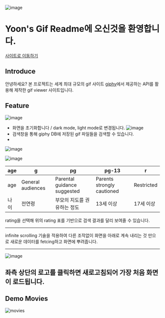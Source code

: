 ![image](https://user-images.githubusercontent.com/80259925/118587779-249cb200-b7d8-11eb-9842-bf0ffcc8ea84.png)

# Yoon's Gif Readme에 오신것을 환영합니다.
[사이트로 이동하기](https://zerozoo-front.github.io/YoonGif/)

## Introduce
안녕하세요? 본 프로젝트는 세계 최대 규모의 gif 사이트 
[giphy](https://giphy.com/)에서 제공하는 API를 활용해 제작한 gif viewer 사이트입니다.



## Feature
![image](https://user-images.githubusercontent.com/80259925/118922958-d1f8fc80-b975-11eb-9f80-cdb2b0ed9441.png)
- 화면을 초기화합니다 / dark mode, light mode로 변경됩니다.
![image](https://user-images.githubusercontent.com/80259925/118587085-e94db380-b7d6-11eb-914a-279bc65b2888.png)
- 검색창을 통해 giphy DB에 저장된 gif 파일들을 검색할 수 있습니다.
-
![image](https://user-images.githubusercontent.com/80259925/118587131-02566480-b7d7-11eb-9701-369d55690eed.png)

![image](https://user-images.githubusercontent.com/80259925/118587137-04202800-b7d7-11eb-91f6-0c2225d9c57c.png)

age|g|pg|pg-13|r
---|---|---|---|---|
age|General audiences|Parental guidance suggested|Parents strongly cautioned|Restricted | 
나이|전연령|부모의 지도를 권유하는 정도 | 13세 이상  | 17세 이상 | 


rating을 선택해 위의 rating 표를 기반으로 검색 결과를 달리 보여줄 수 있습니다.

---
infinite scrolling 기술을 적용하여 다른 조작없이 화면을 아래로 계속 내리는 것 만으로 새로운 데이터를 fetcing하고 화면에 뿌려줍니다.

---
![image](https://user-images.githubusercontent.com/80259925/118587779-249cb200-b7d8-11eb-9842-bf0ffcc8ea84.png)

좌측 상단의 로고를 클릭하면 새로고침되어 가장 처음 화면이 로드됩니다.
---
## Demo Movies
![movies](https://user-images.githubusercontent.com/80259925/118830004-94568e00-b8f9-11eb-80c1-324d42dac04f.gif)
